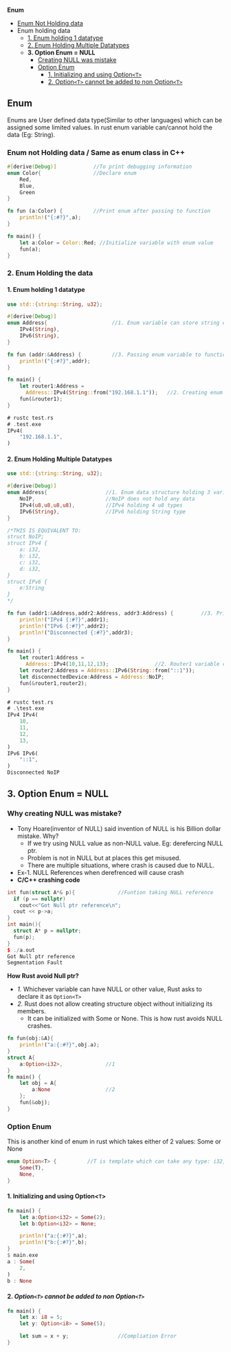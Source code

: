**Enum**
- [Enum Not Holding data](#en)
- Enum holding data
  - [1. Enum holding 1 datatype](#e1)
  - [2. Enum Holding Multiple Datatypes](#em)
  - **3. Option Enum = NULL**
    - [Creating NULL was mistake](#null)
    - [Option Enum](#oe)
      - [1. Initializing and using Option`<T>`](#oeuse)
      - [2. Option`<T>` cannot be added to non Option`<T>`](#add)

## Enum
Enums are User defined data type(Similar to other languages) which can be assigned some limited values. In rust enum variable can/cannot hold the data (Eg: String). 

<a name=en></a>
### Enum not Holding data / Same as enum class in C++
```rs
#[derive(Debug)]            //To print debugging information
enum Color{                 //Declare enum
    Red,
    Blue,
    Green
}

fn fun (a:Color) {          //Print enum after passing to function
    println!("{:#?}",a);
}

fn main() {
    let a:Color = Color::Red; //Initialize variable with enum value
    fun(a);
}
```

### 2. Enum Holding the data

<a name=e1></a>
#### 1. Enum holding 1 datatype
```rs
use std::{string::String, u32};

#[derive(Debug)]
enum Address{                     //1. Enum variable can store string data
    IPv4(String),
    IPv6(String),
}

fn fun (addr:&Address) {          //3. Passing enum variable to function and printing.
    println!("{:#?}",addr);
}

fn main() {
    let router1:Address = 
      Address::IPv4(String::from("192.168.1.1"));   //2. Creating enum variable having string data(192.0.0.1)
    fun(&router1);
}

# rustc test.rs
# .test.exe
IPv4(
    "192.168.1.1",
)
```

<a name=em></a>
#### 2. Enum Holding Multiple Datatypes
```rs
use std::{string::String, u32};

#[derive(Debug)]                
enum Address{                   //1. Enum data structure holding 3 variables
    NoIP,                       //NoIP does not hold any data
    IPv4(u8,u8,u8,u8),          //IPv4 holding 4 u8 types
    IPv6(String),               //IPv6 holding String type
}

/*THIS IS EQUIVALENT TO:
struct NoIP;
struct IPv4 {
    a: i32,
    b: i32,
    c: i32,
    d: i32,
}
struct IPv6 {
    e:String
}    
*/

fn fun (addr1:&Address,addr2:Address, addr3:Address) {         //3. Printing enum variables
    println!("IPv4 {:#?}",addr1);
    println!("IPv6 {:#?}",addr2);
    println!("Disconnected {:#?}",addr3);
}

fn main() {
    let router1:Address = 
      Address::IPv4(10,11,12,13);               //2. Router1 variable created of type IPv4, router2 of IPv6, disconnectedIP of no ip
    let router2:Address = Address::IPv6(String::from("::1"));
    let disconnectedDevice:Address = Address::NoIP;
    fun(&router1,router2);
}

# rustc test.rs
# .\test.exe
IPv4 IPv4(
    10,
    11,
    12,
    13,
)
IPv6 IPv6(
    "::1",
)
Disconnected NoIP
```

## 3. Option Enum = NULL

<a name=null></a>
### Why creating NULL was mistake?
- Tony Hoare(inventor of NULL) said invention of NULL is his Billion dollar mistake. Why?
  - If we try using NULL value as non-NULL value. Eg: derefercing NULL ptr.
  - Problem is not in NULL but at places this get misused.
  - There are multiple situations, where crash is caused due to NULL. 
- Ex-1. NULL References when derefrenced will cause crash
- **C/C++ crashing code**
```c++
int fun(struct A*& p){              //Funtion taking NULL reference
  if (p == nullptr)
    cout<<"Got Null ptr reference\n";
  cout << p->a;
}
int main(){
  struct A* p = nullptr;
  fun(p);
}
$ ./a.out
Got Null ptr reference
Segmentation Fault
```
**How Rust avoid Null ptr?**
  - _1._ Whichever variable can have NULL or other value, Rust asks to declare it as `Option<T>`
  - _2._ Rust does not allow creating structure object without initializing its members.
    - It can be initialized with Some or None. This is how rust avoids NULL crashes.
```rs
fn fun(obj:&A){
    println!("a:{:#?}",obj.a);
}
struct A{
    a:Option<i32>,              //1
}
fn main() {
    let obj = A{
        a:None                  //2
    };
    fun(&obj);
}
```

<a name=oe></a>
### Option Enum
This is another kind of enum in rust which takes either of 2 values: Some or None
```rs
enum Option<T> {          //T is template which can take any type: i32, i64 etc
    Some(T),
    None,
}
```
<a name=oeuse></a>
#### 1. Initializing and using Option<`T`>
```rs
fn main() {
    let a:Option<i32> = Some(2);
    let b:Option<i32> = None;

    println!("a:{:#?}",a);
    println!("b:{:#?}",b);
}    
$ main.exe
a : Some(
    2,
)     
b : None
```
<a name=add></a>
#### 2. *Option`<T>` cannot be added to non Option`<T>`*
```rs
fn main() {
    let x: i8 = 5;
    let y: Option<i8> = Some(5);

    let sum = x + y;                //Compliation Error
}    
```
